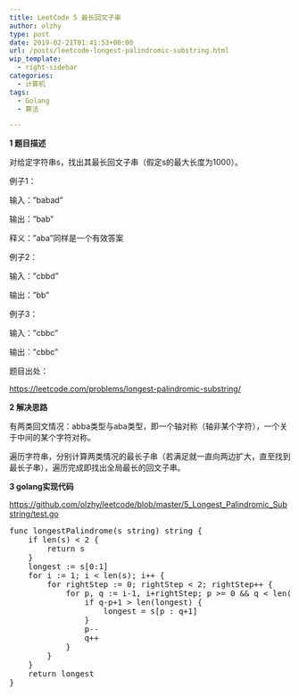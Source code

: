 ```yaml
---
title: LeetCode 5 最长回文子串
author: olzhy
type: post
date: 2019-02-21T01:41:53+00:00
url: /posts/leetcode-longest-palindromic-substring.html
wip_template:
  - right-sidebar
categories:
  - 计算机
tags:
  - Golang
  - 算法

---
```

**1 题目描述**
  
对给定字符串s，找出其最长回文子串（假定s的最大长度为1000）。

例子1：
  
输入：&#8221;babad&#8221;
  
输出：&#8221;bab&#8221;
  
释义：&#8221;aba&#8221;同样是一个有效答案

例子2：
  
输入：&#8221;cbbd&#8221;
  
输出：&#8221;bb&#8221;

例子3：
  
输入：&#8221;cbbc&#8221;
  
输出：&#8221;cbbc&#8221;

题目出处：
  
<a href="https://leetcode.com/problems/longest-palindromic-substring/" target="_blank" rel="noopener">https://leetcode.com/problems/longest-palindromic-substring/</a>

**2 解决思路**
  
有两类回文情况：abba类型与aba类型，即一个轴对称（轴非某个字符），一个关于中间的某个字符对称。
  
遍历字符串，分别计算两类情况的最长子串（若满足就一直向两边扩大，直至找到最长子串），遍历完成即找出全局最长的回文子串。

**3 golang实现代码**
  
<a href="https://github.com/olzhy/leetcode/blob/master/5_Longest_Palindromic_Substring/test.go" target="_blank" rel="noopener">https://github.com/olzhy/leetcode/blob/master/5_Longest_Palindromic_Substring/test.go</a>

<pre>func longestPalindrome(s string) string {
    if len(s) &lt; 2 {
        return s
    }
    longest := s[0:1]
    for i := 1; i &lt; len(s); i++ {
        for rightStep := 0; rightStep &lt; 2; rightStep++ {
            for p, q := i-1, i+rightStep; p >= 0 && q &lt; len(s) &#038;&#038; s[p] == s[q]; {
                if q-p+1 > len(longest) {
                    longest = s[p : q+1]
                }
                p--
                q++
            }
        }
    }
    return longest
}
</pre>